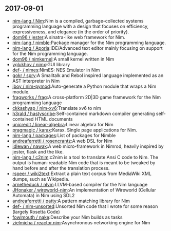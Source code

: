 ## 2017-09-01

* [nim-lang / Nim](https://github.com/nim-lang/Nim):Nim is a compiled, garbage-collected systems programming language with a design that focuses on efficiency, expressiveness, and elegance (in the order of priority).
* [dom96 / jester](https://github.com/dom96/jester):A sinatra-like web framework for Nim.
* [nim-lang / nimble](https://github.com/nim-lang/nimble):Package manager for the Nim programming language.
* [nim-lang / Aporia](https://github.com/nim-lang/Aporia):IDE/Advanced text editor mainly focusing on support for the Nim programming language.
* [dom96 / nimkernel](https://github.com/dom96/nimkernel):A small kernel written in Nim
* [yglukhov / nimx](https://github.com/yglukhov/nimx):GUI library
* [def- / nimes](https://github.com/def-/nimes):NimES: NES Emulator in Nim
* [gokr / spry](https://github.com/gokr/spry):A Smalltalk and Rebol inspired language implemented as an AST interpreter in Nim
* [jboy / nim-pymod](https://github.com/jboy/nim-pymod):Auto-generate a Python module that wraps a Nim module.
* [fragworks / frag](https://github.com/fragworks/frag):A cross-platform 2D|3D game framework for the Nim programming language
* [ckkashyap / nim-xv6](https://github.com/ckkashyap/nim-xv6):Translate xv6 to nim
* [h3rald / hastyscribe](https://github.com/h3rald/hastyscribe):Self-contained markdown compiler generating self-contained HTML documents
* [unicredit / linear-algebra](https://github.com/unicredit/linear-algebra):Linear algebra for Nim
* [pragmagic / karax](https://github.com/pragmagic/karax):Karax. Single page applications for Nim.
* [nim-lang / packages](https://github.com/nim-lang/packages):List of packages for Nimble
* [andreaferretti / rosencrantz](https://github.com/andreaferretti/rosencrantz):A web DSL for Nim
* [idlewan / nawak](https://github.com/idlewan/nawak):A web micro-framework in Nimrod, heavily inspired by jester, flask and the like.
* [nim-lang / c2nim](https://github.com/nim-lang/c2nim):c2nim is a tool to translate Ansi C code to Nim. The output is human-readable Nim code that is meant to be tweaked by hand before and after the translation process.
* [rspeer / wiki2text](https://github.com/rspeer/wiki2text):Extract a plain text corpus from MediaWiki XML dumps, such as Wikipedia.
* [arnetheduck / nlvm](https://github.com/arnetheduck/nlvm):LLVM-based compiler for the Nim language
* [JHonaker / wireworld-nim](https://github.com/JHonaker/wireworld-nim):An implementation of Wireworld (Cellular Automata) in Nim using SDL2
* [andreaferretti / patty](https://github.com/andreaferretti/patty):A pattern matching library for Nim
* [def- / nim-unsorted](https://github.com/def-/nim-unsorted):Unsorted Nim code that I wrote for some reason (largely Rosetta Code)
* [fowlmouth / nake](https://github.com/fowlmouth/nake):Describe your Nim builds as tasks
* [zielmicha / reactor.nim](https://github.com/zielmicha/reactor.nim):Asynchronous networking engine for Nim
